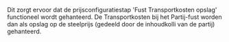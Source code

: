 Dit zorgt ervoor dat de prijsconfiguratiestap 'Fust Transportkosten opslag' functioneel wordt gehanteerd. De Transportkosten bij het Partij-fust worden dan als opslag op de steelprijs (gedeeld door de inhoudkolli van de partij) gehanteerd.